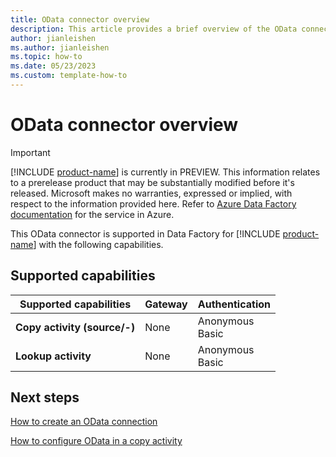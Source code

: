 ```yaml
---
title: OData connector overview
description: This article provides a brief overview of the OData connector.
author: jianleishen
ms.author: jianleishen
ms.topic: how-to
ms.date: 05/23/2023
ms.custom: template-how-to 
---
```


# OData connector overview

> [!IMPORTANT]
> [!INCLUDE [product-name](../includes/product-name.md)] is currently in PREVIEW.
> This information relates to a prerelease product that may be substantially modified before it's released. Microsoft makes no warranties, expressed or implied, with respect to the information provided here. Refer to [Azure Data Factory documentation](/azure/data-factory/) for the service in Azure.

This OData connector is supported in Data Factory for [!INCLUDE [product-name](../includes/product-name.md)] with the following capabilities.

## Supported capabilities

| Supported capabilities | Gateway | Authentication |
| --- | --- | ---|
| **Copy activity (source/-)** | None | Anonymous<br> Basic |
| **Lookup activity** | None | Anonymous<br> Basic |

## Next steps

[How to create an OData connection](connector-odata.md)

[How to configure OData in a copy activity](connector-odata-copy-activity.md)